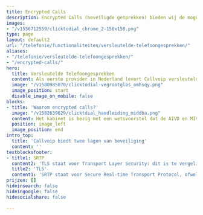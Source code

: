 ```yaml
---
title: Encrypted Calls
description: Encrypted Calls (beveiligde gesprekken) bieden wij de mogelijkheid om uw telefonie te versleutelen en zo uw privacy te waarborgen. Dit doen we door middel van SRTP en TLS.
images:
- "/v1556712559/clicktodial_chrome_2-150x150.png"
type: page
layout: default2
url: "/telefonie/functionaliteiten/versleutelde-telefoongesprekken/"
aliases:
- "/telefonie/versleutelde-telefoongesprekken/"
- "/encrypted-calls/"
hero:
  title: Versleutelde Telefoongesprekken
  content: Als eerste provider in Nederland levert Callvoip versleutelde telefoongesprekken. Veiligheid staat bij ons hoog in het vaandel en daarom bieden wij de mogelijkheid om uw telefonie te versleutelen en zo uw privacy te waarborgen. Dit doen we door middel van <b>SRTP</b> en <b>TLS.</b>
  image: "/v1580985070/clicktodial-vegrootglas_omhsqy.png"
  image_position: start
  disable_image_on_mobile: false
blocks:
- title: 'Waarom encrypted calls?'
  image: "/v1582639629/clicktdial_handleiding_middba.png"
  content: Het kabinet is bezig met een wetsvoorstel dat de AIVD en MIVD meer bevoegdheden geeft voor het aftappen van gesprekken. Justitie en veiligheidsdiensten mogen in de huidige wetgeving al internetverkeer aftappen, maar slechts één tap tegelijk te plaatsen. Met dit nieuwe wetsvoorstel mogen justitie en de veiligheidsdiensten in bulk gesprekken aftappen. Dankzij SRTP is het niet meer mogelijk dat gesprekken in bulk worden afgetapt.
  position: image_left
  image_position: end
intro_top:
  title: 'Callvoip biedt twee lagen van beveiliging'
  content: ''
textblocksfooter:
- title1: SRTP
  content2: 'TLS staat voor Transport Layer Security: dit is te vergelijken met een HTTPS-verbinding (het slotje ten teken van beveiligd internetverkeer) en dan specifiek voor VoIP. Dankzij de TLS-beveiliging gaan alle gegevens van uw telefoon beveiligd naar onze telefooncentrale: een veilig idee.<br>Alle internetverkeer van Callvoip verloopt via TLS – dit is standaard inbegrepen. TLS als standaard voor VoIP-verkeer is uniek in Nederland en dat maakt Callvoip een van de veiligste providers.<br><b>TLS is standaard inbegrepen en gratis voor alle klanten.</b><br><br><a href="/klantworden" class="button">Klant worden>'
  title2: 'TLS'
  content1: 'SRTP staat voor Secure Real-time Transport Protocol, ofwel de beveiliging van uw werkelijke telefoongesprekken. Deze zijn beveiligd tegen meeluisteren. De spraak van uw telefoongesprekken tussen onze telefooncentrale en uw telefoon zijn dan beveiligd.<br><br><b>SRTP is een extra functie die u kunt aanvragen. Hiervoor geldt een meerprijs.</b><br>Door het aanzetten van SRTP beveiligd spraakverkeer, worden alle telefoongesprekken van al uw telefoontoestellen versleuteld. Er geldt een meerprijs van € 2,00 excl. BTW per telefoon per maand. Deze meerprijs wordt berekend voor alle toestellen in uw klantomgeving.<br><br><a href="https://www.callvoip.nl/aanvragen/srtp/" class="button>SRTP aanvragen"'
prijzen: []
hideinsearch: false
hideingoogle: false
hidesocialshare: false

---
```

